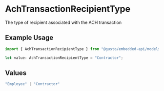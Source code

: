# AchTransactionRecipientType

The type of recipient associated with the ACH transaction

## Example Usage

```typescript
import { AchTransactionRecipientType } from "@gusto/embedded-api/models/components";

let value: AchTransactionRecipientType = "Contractor";
```

## Values

```typescript
"Employee" | "Contractor"
```